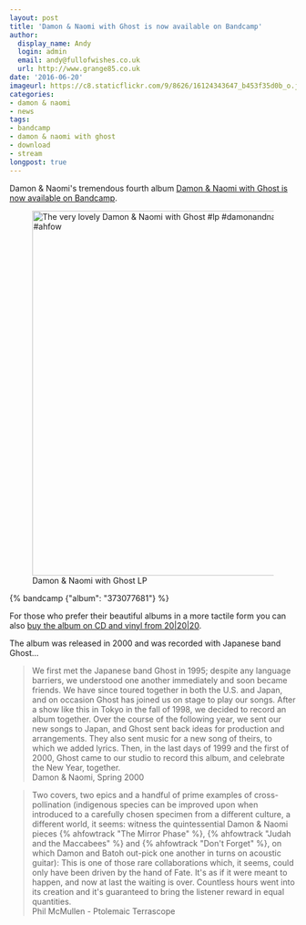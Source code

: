 ```yaml
---
layout: post
title: 'Damon & Naomi with Ghost is now available on Bandcamp'
author:
  display_name: Andy
  login: admin
  email: andy@fullofwishes.co.uk
  url: http://www.grange85.co.uk
date: '2016-06-20'
imageurl: https://c8.staticflickr.com/9/8626/16124343647_b453f35d0b_o.jpg
categories:
- damon & naomi
- news
tags:
- bandcamp
- damon & naomi with ghost
- download
- stream
longpost: true
---
```

<p class="lead">Damon & Naomi's tremendous fourth album <a href="https://damonandnaomi.bandcamp.com/album/damon-naomi-with-ghost">Damon & Naomi with Ghost is now available on Bandcamp</a>.</p>

<div class="text-center"><figure><a data-flickr-embed="true"  href="https://www.flickr.com/photos/grange85/16124343647/" title="The very lovely Damon & Naomi with Ghost #lp #damonandnaomi #withghost #ghost #vinyl #ahfow"><img src="https://c8.staticflickr.com/9/8626/16124343647_b453f35d0b_o.jpg" width="640" height="640" alt="The very lovely Damon & Naomi with Ghost #lp #damonandnaomi #withghost #ghost #vinyl #ahfow"></a><figcaption>Damon & Naomi with Ghost LP</figcaption></figure></div>
{% bandcamp {"album": "373077681"} %}

<p>For those who prefer their beautiful albums in a more tactile form you can also <a href="http://www.20-20-20.com/store/with-ghost">buy the album on CD and vinyl from 20|20|20</a>.</p>

<p>The album was released in 2000 and was recorded with Japanese band Ghost&hellip;</p>
<!--more-->
<blockquote>We first met the Japanese band Ghost in 1995; despite any language barriers, we understood one another immediately and soon became friends. We have since toured together in both the U.S. and Japan, and on occasion Ghost has joined us on stage to play our songs. After a show like this in Tokyo in the fall of 1998, we decided to record an album together. Over the course of the following year, we sent our new songs to Japan, and Ghost sent back ideas for production and arrangements. They also sent music for a new song of theirs, to which we added lyrics. Then, in the last days of 1999 and the first of 2000, Ghost came to our studio to record this album, and celebrate the New Year, together.
<footer>Damon & Naomi, Spring 2000</footer></blockquote>

<blockquote>Two covers, two epics and a handful of prime examples of cross-pollination (indigenous species can be improved upon when introduced to a carefully chosen specimen from a different culture, a different world, it seems: witness the quintessential Damon & Naomi pieces {% ahfowtrack "The Mirror Phase" %}, {% ahfowtrack "Judah and the Maccabees" %} and {% ahfowtrack "Don't Forget" %}, on which Damon and Batoh out-pick one another in turns on acoustic guitar): This is one of those rare collaborations which, it seems, could only have been driven by the hand of Fate. It's as if it were meant to happen, and now at last the waiting is over. Countless hours went into its creation and it's guaranteed to bring the listener reward in equal quantities.
<footer>Phil McMullen - Ptolemaic Terrascope</footer></blockquote>
